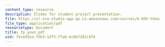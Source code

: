 ```yaml
---
content_type: resource
description: Slides for student project presentation.
file: https://ol-ocw-studio-app-qa.s3.amazonaws.com/courses/6-895-theory-of-parallel-systems-sma-5509-fall-2003/feced2eaf5b31d757fa6ecb67281c4f4_fp_youn.pdf
file_type: application/pdf
resourcetype: Document
title: fp_youn.pdf
uid: feced2ea-f5b3-1d75-7fa6-ecb67281c4f4
---
```

